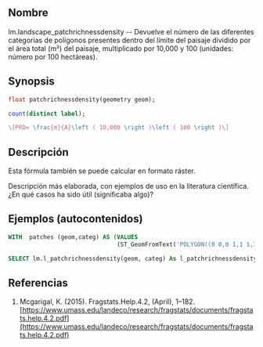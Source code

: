 ## Nombre
lm.landscape_patchrichnessdensity --  Devuelve el número de las diferentes categorías de polígonos presentes dentro del límite del paisaje dividido por el área total (m²) del paisaje, multiplicado por 10,000 y 100 (unidades: número por 100 hectáreas).

## Synopsis

```sql
float patchrichnessdensity(geometry geom);

count(distinct label);
```

```tex
\[PRD= \frac{m}{A}\left ( 10,000 \right )\left ( 100 \right )\]
```

## Descripción

Esta fórmula también se puede calcular en formato ráster.

Descripción más elaborada, con ejemplos de uso en la literatura científica. ¿En qué casos ha sido útil (significaba algo)?


## Ejemplos (autocontenidos)


```sql
WITH  patches (geom,categ) AS (VALUES
                               (ST_GeomFromText('POLYGON((0 0,0 1,1 1,1 0,0 0))',25830),'Urbano'))

SELECT lm.l_patchrichnessdensity(geom, categ) As l_patchrichnessdensity, categ FROM patches;
```

## Referencias

1. Mcgarigal, K. (2015). Fragstats.Help.4.2, (April), 1–182. [https://www.umass.edu/landeco/research/fragstats/documents/fragstats.help.4.2.pdf](https://www.umass.edu/landeco/research/fragstats/documents/fragstats.help.4.2.pdf)
